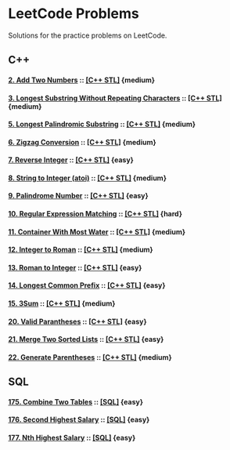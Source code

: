 # LeetCode Problems
Solutions for the practice problems on LeetCode.

## C++

#### [2. Add Two Numbers](https://leetcode.com/problems/add-two-numbers/) :: [[C++ STL]](002.Add-Two-Numbers.STL) {medium}

#### [3. Longest Substring Without Repeating Characters](https://leetcode.com/problems/longest-substring-without-repeating-characters/) :: [[C++ STL]](003.Longest-Substring.STL) {medium}

#### [5. Longest Palindromic Substring](https://leetcode.com/problems/longest-palindromic-substring/) :: [[C++ STL]](005.Longest-Palindromic-Substring.STL) {medium}

#### [6. Zigzag Conversion](https://leetcode.com/problems/zigzag-conversion/) :: [[C++ STL]](006.Zigzag-Conversion.STL) {medium}

#### [7. Reverse Integer](https://leetcode.com/problems/reverse-integer/) :: [[C++ STL]](007.Reverse-Integer.STL) {easy}

#### [8. String to Integer (atoi)](https://leetcode.com/problems/string-to-integer-atoi/) :: [[C++ STL]](008.String-to-Integer.STL) {medium}	

#### [9. Palindrome Number](https://leetcode.com/problems/palindrome-number/) :: [[C++ STL]](009.Palindrome-Number.STL) {easy}

#### [10. Regular Expression Matching](https://leetcode.com/problems/regular-expression-matching/) :: [[C++ STL]](010.Regular-Expression-Matching.STL) {hard}

#### [11. Container With Most Water](https://leetcode.com/problems/container-with-most-water/) :: [[C++ STL]](011.Container-With-Most-Water.STL) {medium}

#### [12. Integer to Roman](https://leetcode.com/problems/integer-to-roman/) :: [[C++ STL]](012.Integer-to-Roman.STL) {medium}

#### [13. Roman to Integer](https://leetcode.com/problems/roman-to-integer/) :: [[C++ STL]](013.Roman-to-Integer.STL) {easy}

#### [14. Longest Common Prefix](https://leetcode.com/problems/longest-common-prefix/) :: [[C++ STL]](014.Longest-Common-Prefix.STL) {easy}

#### [15. 3Sum](https://leetcode.com/problems/3sum/) :: [[C++ STL]](015.3Sum.STL) {medium}

#### [20. Valid Parantheses](https://leetcode.com/problems/valid-parentheses/) :: [[C++ STL]](020.Valid-Parantheses.STL) {easy}

#### [21. Merge Two Sorted Lists](https://leetcode.com/problems/merge-two-sorted-lists/) :: [[C++ STL]](021.Merge-Two-Sorted-Lists.STL) {easy}

#### [22. Generate Parentheses](https://leetcode.com/problems/generate-parentheses/) :: [[C++ STL]](022.Generate-Parentheses.STL) {medium}

## SQL

#### [175. Combine Two Tables](https://leetcode.com/problems/combine-two-tables) :: [[SQL]](sql/175.Combine-Two-Tables.SQL) {easy}

#### [176. Second Highest Salary](https://leetcode.com/problems/second-highest-salary/) :: [[SQL]](sql/176.Second-Highest-Salary.SQL) {easy}

#### [177. Nth Highest Salary](https://leetcode.com/problems/nth-highest-salary/) :: [[SQL]](sql/177.Nth-Highest-Salary.SQL) {easy}

